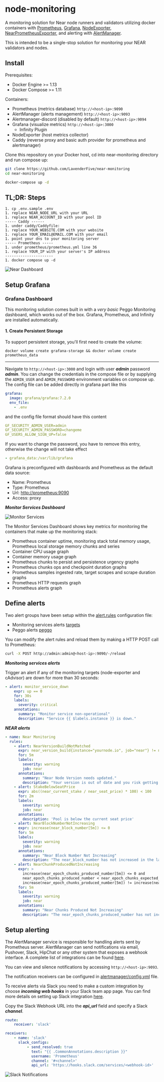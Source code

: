 # node-monitoring

A monitoring solution for Near node runners and validators utilizing docker containers with [Prometheus](https://prometheus.io/), [Grafana](http://grafana.org/),
[NodeExporter](https://github.com/prometheus/node_exporter), [NearPrometheusExporter](https://github.com/LavenderFive/near_prometheus_exporter), 
and alerting with [AlertManager](https://github.com/prometheus/alertmanager). 

This is intended to be a single-stop solution for monitoring your NEAR validators and nodes.

## Install

Prerequisites:

* Docker Engine >= 1.13
* Docker Compose >= 1.11

Containers:

* Prometheus (metrics database) `http://<host-ip>:9090`
* AlertManager (alerts management) `http://<host-ip>:9093`
* Alertmanager-discord (disabled by default) `http://<host-ip>:9094`
* Grafana (visualize metrics) `http://<host-ip>:3000`
  * Infinity Plugin
* NodeExporter (host metrics collector)
* Caddy (reverse proxy and basic auth provider for prometheus and alertmanager)

Clone this repository on your Docker host, cd into near-monitoring directory and run compose up:

```bash
git clone https://github.com/LavenderFive/near-monitoring
cd near-monitoring

docker-compose up -d
```

## TL;DR: Steps
```
1. cp .env.sample .env
1. replace NEAR_NODE_URL with your URL
1. replace NEAR_ACCOUNT_ID with your pool ID
----- Caddy ------
1. under caddy/Caddyfile:
1. replace YOUR_WEBSITE.COM with your website
1. replace YOUR_EMAIL@EMAIL.COM with your email
1. point your dns to your monitoring server
----- Prometheus -----
1. under prometheus/prometheus.yml line 36
1. replace YOUR_IP with your server's IP address
----------------------
1. docker compose up -d
```

![Near Dashboard](https://raw.githubusercontent.com/LavenderFive/near-monitoring/master/screens/Grafana_Near.png)

## Setup Grafana

### Grafana  Dashboard
This monitoring solution comes built in with a *very basic* Peggo Monitoring dashboard, 
which works out of the box. Grafana, Prometheus, and Infinity are installed 
automatically.

#### 1. Create Persistent Storage
To support persistent storage, you'll first need to create the volume:
```
docker volume create grafana-storage && docker volume create prometheus_data
```

---

Navigate to `http://<host-ip>:3000` and login with user ***admin*** password ***admin***. You can change the credentials in the compose file or by supplying the `ADMIN_USER` and `ADMIN_PASSWORD` environment variables on compose up. The config file can be added directly in grafana part like this

```yaml
grafana:
  image: grafana/grafana:7.2.0
  env_file:
    - .env
```

and the config file format should have this content

```yaml
GF_SECURITY_ADMIN_USER=admin
GF_SECURITY_ADMIN_PASSWORD=changeme
GF_USERS_ALLOW_SIGN_UP=false
```

If you want to change the password, you have to remove this entry, otherwise the change will not take effect

```yaml
- grafana_data:/var/lib/grafana
```

Grafana is preconfigured with dashboards and Prometheus as the default data source:

* Name: Prometheus
* Type: Prometheus
* Url: [http://prometheus:9090](http://prometheus:9090)
* Access: proxy

***Monitor Services Dashboard***

![Monitor Services](https://raw.githubusercontent.com/LavenderFive/near-monitoring/master/screens/Grafana_Prometheus.png)

The Monitor Services Dashboard shows key metrics for monitoring the containers that make up the monitoring stack:

* Prometheus container uptime, monitoring stack total memory usage, Prometheus local storage memory chunks and series
* Container CPU usage graph
* Container memory usage graph
* Prometheus chunks to persist and persistence urgency graphs
* Prometheus chunks ops and checkpoint duration graphs
* Prometheus samples ingested rate, target scrapes and scrape duration graphs
* Prometheus HTTP requests graph
* Prometheus alerts graph

## Define alerts

Two alert groups have been setup within the [alert.rules](https://github.com/LavenderFive/near-monitoring/blob/master/prometheus/alert.rules) configuration file:

* Monitoring services alerts [targets](https://github.com/LavenderFive/near-monitoring/blob/master/prometheus/alert.rules#L13-L22)
* Peggo alerts [peggo](https://github.com/LavenderFive/near-monitoring/blob/master/prometheus/alert.rules#L2-L11)

You can modify the alert rules and reload them by making a HTTP POST call to Prometheus:

```bash
curl -X POST http://admin:admin@<host-ip>:9090/-/reload
```

***Monitoring services alerts***

Trigger an alert if any of the monitoring targets (node-exporter and cAdvisor) are down for more than 30 seconds:

```yaml
- alert: monitor_service_down
    expr: up == 0
    for: 30s
    labels:
      severity: critical
    annotations:
      summary: "Monitor service non-operational"
      description: "Service {{ $labels.instance }} is down."
```

***NEAR alerts***

```yaml
- name: Near Monitoring
  rules:
    - alert: NearVersionBuildNotMatched
      expr: near_version_build{instance="yournode.io", job="near"} != near_dev_version_build{instance="yournode.io", job="near"}
      for: 5m
      labels:
        severity: warning
        job: near
      annotations:
        summary: "Near Node Version needs updated."
        description: "Your version is out of date and you risk getting kicked."
    - alert: StakeBelowSeatPrice
      expr: abs((near_current_stake / near_seat_price) * 100) < 100
      for: 2m
      labels:
        severity: warning
        job: near
      annotations:
        description: 'Pool is below the current seat price'
    - alert: NearBlockNumberNotIncreasing
      expr: increase(near_block_number[5m]) <= 0
      for: 5m
      labels:
        severity: warning
        job: near
      annotations:
        summary: "Near Block Number Not Increasing"
        description: "The near_block_number has not increased in the last 5 minutes."
    - alert: NearChunkProducedNotIncreasing
      expr: >
        increase(near_epoch_chunks_produced_number[5m]) <= 0 and 
        near_epoch_chunks_produced_number < near_epoch_chunks_expected_number and 
        increase(near_epoch_chunks_produced_number[5m]) != increase(near_epoch_chunks_expected_number[5m])
      for: 5m
      labels:
        severity: warning
        job: near
      annotations:
        summary: "Near Chunks Produced Not Increasing"
        description: "The near_epoch_chunks_produced_number has not increased in the last 5 minutes."
```


## Setup alerting

The AlertManager service is responsible for handling alerts sent by Prometheus server.
AlertManager can send notifications via email, Pushover, Slack, HipChat or any other system that exposes a webhook interface.
A complete list of integrations can be found [here](https://prometheus.io/docs/alerting/configuration).

You can view and silence notifications by accessing `http://<host-ip>:9093`.

The notification receivers can be configured in [alertmanager/config.yml](https://github.com/LavenderFive/near-monitoring/blob/master/alertmanager/config.yml) file.

To receive alerts via Slack you need to make a custom integration by choose ***incoming web hooks*** in your Slack team app page.
You can find more details on setting up Slack integration [here](http://www.robustperception.io/using-slack-with-the-alertmanager/).

Copy the Slack Webhook URL into the ***api_url*** field and specify a Slack ***channel***.

```yaml
route:
    receiver: 'slack'

receivers:
    - name: 'slack'
      slack_configs:
          - send_resolved: true
            text: "{{ .CommonAnnotations.description }}"
            username: 'Prometheus'
            channel: '#<channel>'
            api_url: 'https://hooks.slack.com/services/<webhook-id>'
```

![Slack Notifications](https://raw.githubusercontent.com/LavenderFive/near-monitoring/master/screens/Slack_Notifications.png)
